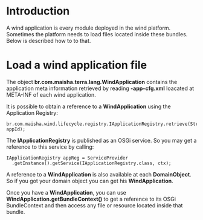 # Introduction #

A wind application is every module deployed in the wind platform. Sometimes the platform needs to load files located inside these bundles. Below is described how to to that.


# Load a wind application file #
The object **br.com.maisha.terra.lang.WindApplication** contains the application meta information retrieved by reading **-app-cfg.xml** loacated at META-INF of each wind application.

It is possible to obtain a reference to a **WindApplication** using the Application Registry:

```
br.com.maisha.wind.lifecycle.registry.IApplicationRegistry.retrieve(String appId);
```

The **IApplicationRegistry** is published as an OSGi service. So you may get a reference to this service by calling:

```
IApplicationRegistry appReg = ServiceProvider
  .getInstance().getService(IApplicationRegistry.class, ctx);
```

A reference to a **WindApplication** is also available at each **DomainObject**. So if you got your domain object you can get his **WindApplication**.

Once you have a **WindApplication**, you can use **WindApplication.getBundleContext()** to get a reference to its OSGi BundleContext and then access any file or resource located inside that bundle.